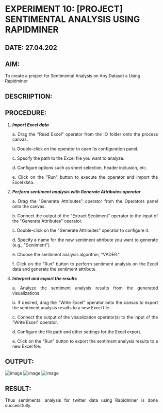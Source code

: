 # EXPERIMENT 10: [PROJECT] SENTIMENTAL ANALYSIS USING RAPIDMINER
## DATE: 27.04.202
## AIM:
To create a project for Sentimental Analysis on Any Dataset a Using Rapidminer
## DESCRIIPTION: 
<div align = "justify">

## PROCEDURE:
1) ***Import Excel data***
    <p>a. Drag the "Read Excel" operator from the IO folder onto the process canvas.
    <p>b. Double-click on the operator to open its configuration panel.
    <p>c. Specify the path to the Excel file you want to analyze.
    <p>d. Configure options such as sheet selection, header inclusion, etc.
    <p>e. Click on the "Run" button to execute the operator and import the Excel data.
2) ***Perform sentiment analysis with Generate Attributes operator***
    <p>a. Drag the "Generate Attributes" operator from the Operators panel onto the canvas.
    <p>b. Connect the output of the "Extract Sentiment" operator to the input of the "Generate Attributes" operator.
    <p>c. Double-click on the "Generate Attributes" operator to configure it.
    <p>d. Specify a name for the new sentiment attribute you want to generate (e.g., "Sentiment").
    <p>e. Choose the sentiment analysis algorithm, "VADER."
    <p>f. Click on the "Run" button to perform sentiment analysis on the Excel data and generate the sentiment attribute.
3) ***Interpret and export the results***
    <p>a. Analyze the sentiment analysis results from the generated visualizations.
    <p>b. If desired, drag the "Write Excel" operator onto the canvas to export the sentiment analysis results to a new Excel file.
    <p>c. Connect the output of the visualization operator(s) to the input of the "Write Excel" operator.
    <p>d. Configure the file path and other settings for the Excel export.
    <p>e. Click on the "Run" button to export the sentiment analysis results to a new Excel file.

## OUTPUT:
![image](https://github.com/Rithigasri/WDM_EXP10/assets/93427256/1a65e2bf-9a6d-4fb1-bb97-d800ffc6312f)
![image](https://github.com/Rithigasri/WDM_EXP10/assets/93427256/4b802e65-9080-453f-be69-fcc84b8909ed)
![image](https://github.com/Rithigasri/WDM_EXP10/assets/93427256/97ff7773-b087-4e08-96bb-24c0e01efd35)


## RESULT:
Thus sentimental analysis for twitter data using Rapidminer is done successfully.
